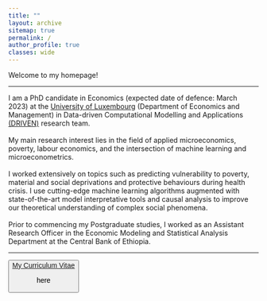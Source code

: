 ```yaml
---
title: ""
layout: archive
sitemap: true
permalink: /
author_profile: true
classes: wide
---
```


Welcome to my homepage!

***

I am a PhD candidate in Economics (expected date of defence: March 2023) at the <a href="https://wwwen.uni.lu/fdef/department_of_economics_and_management/"> University of Luxembourg</a> (Department of Economics and Management) in Data-driven Computational Modelling and Applications <a href="https://driven.uni.lu/team/"> (DRIVEN)</a> research team.
<br>
<br>
My main research interest lies in the field of applied microeconomics, poverty, labour economics, and the intersection of machine learning and microeconometrics.
<br>
<br>
I worked extensively on topics such as predicting vulnerability to poverty, material and social deprivations and protective behaviours during health crisis. I use cutting-edge machine learning algorithms augmented with state-of-the-art model
interpretative tools and causal analysis to improve our theoretical understanding of complex social phenomena.
<br>
<br>
Prior to commencing my Postgraduate studies, I worked as an Assistant Research Officer in the Economic Modeling and Statistical Analysis Department at the Central Bank of Ethiopia.
 
 ****

<a target="_blank" href="/_pages/Taye_cv.pdf"><button style='font-size:14px'> My Curriculum Vitae
  <i class="far fa-file-pdf"></i>
</a>

 here
 
 <!-- 
 My [Curriculum Vitae](/_pages/Taye_cv.pdf) in pdf
<a href="https://github.com/alextaye/alextaye.github.io/_pages/Taye_cv.pdf" target="_blank"> Curriculum Vitae </a>
***
### My research interests are:
- Well-posedness of nonlinear and nonlocal/fractional evolutionary PDEs.
- Long-time behavior and regularity of solutions to PDEs.
- Numerical analysis of PDEs.
- Applications of PDEs, e.g., in nonlinear acoustics, fluid dynamics, and tumor growth modeling (corresponding to the images on the right hand side from top to bottom, respectively).





 <br> <span style="color:red">**Research Highlight:**</span>
*See <a href="https://www.llnl.gov/news/llnl-led-team-uses-machine-learning-derive-black-hole-motion-gravitational-waves">this press release</a> about my recent work on machine learning and black holes!*
<br> -->


<!-- <br> 
## Current Research Grants
**LDRD&nbsp;&nbsp;2022&ndash;2024**&nbsp;&nbsp; Adaptive Sampling for Risk-Averse Design and Optimization (PI, *$450,000/year*)


### Other notes:
- I still do finite element research! In fact, I'm an active [MFEM](https://mfem.org/) developer. Check out our (growing) list of examples codes and miniapps [here](https://mfem.org/examples/).
- This website has been tidied up a little bit. If you are interested in my old finite element work (2015-2020), short summaries can still be found [here](/research/).<br> -->
